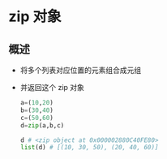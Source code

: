 # zip 对象

## 概述

+ 将多个列表对应位置的元素组合成元组
+ 并返回这个 zip 对象

  ```py
  a=(10,20)
  b=(30,40)
  c=(50,60)
  d=zip(a,b,c)

  d # <zip object at 0x000002880C40FE80>
  list(d) # [(10, 30, 50), (20, 40, 60)]
  ```

